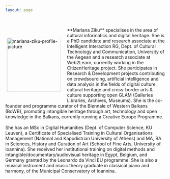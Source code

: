 ```yaml
---
layout: page
---
```


<br>
<p style="float: left;"><img src="https://mziku.github.io/images/mziku-portrait300x404px.jpg" style="float:left; margin-top:5mm; margin-right:5mm; margin-bottom:5mm; margin-left:5;" alt="mariana-ziku-profile-picture" width="170" height="auto"></p> 
**Mariana Ziku** specialises in the area of cultural informatics and digital heritage. She is a PhD candidate and research associate at the Intelligent Interaction RG, Dept. of Cultural Technology and Communication, University of the Aegean and a research associate at Web2Learn, currently working in the CitizenHeritage project. She participates in Research & Development projects contributing on crowdsourcing, artificial intelligence and data analysis in the fields of digital culture, cultural heritage and cross-border arts & culture supporting open GLAM (Galleries Libraries, Archives, Museums). She is the co-founder and programme curator of the Biennale of Western Balkans (BoWB), promoting intangible heritage through art, technology and open knowledge in the Balkans, currently running a Creative Europe Programme.
<br>
<br>
She has an MSc in Digital Humanities (Dept. of Computer Science, KU Leuven), a Certificate of Specialised Training in Cultural Organisations Management (National and Kapodistrian University of Athens) and MA, BA in Sciences, History and Curation of Art (School of Fine Arts, University of Ioannina). She received her institutional training on digital methods and intangible/documentary/audiovisual heritage in Egypt, Belgium, and Germany granted by the Leonardo da Vinci EU programme. She is also a musical instrument and music theory graduate in classical piano and harmony, of the Municipal Conservatory of Ioannina.


